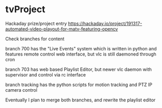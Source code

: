 # tvProject

Hackaday prize/project entry https://hackaday.io/project/191317-automated-video-playout-for-matv-featuring-opencv

Check branches for content

branch 700 has the "Live Events" system which is written in python and features remote control web interface, but vlc is still daemoned through cron

branch 703 has web based Playlist Editor, but newer vlc daemon with supervisor and control via rc interface

branch tracking has the python scripts for motion tracking and PTZ IP camera control

Eventually I plan to merge both branches, and rewrite the playlist editor

